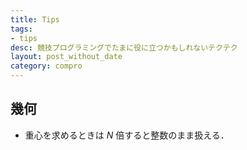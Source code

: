```yaml
---
title: Tips
tags:
- tips
desc: 競技プログラミングでたまに役に立つかもしれないテクテク
layout: post_without_date
category: compro
---
```


## 幾何
- 重心を求めるときは $N$ 倍すると整数のまま扱える．
